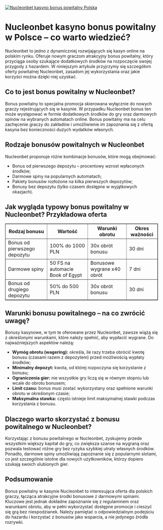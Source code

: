 [![Nucleonbet kasyno bonus powitalny Polska](https://123-caf.pages.dev/gitsignup.png)](https://vrmoo.ru/Bt82HjjY)

<h1>Nucleonbet kasyno bonus powitalny w Polsce – co warto wiedzieć?</h1> <p>Nucleonbet to jedno z dynamiczniej rozwijających się kasyn online na polskim rynku. Oferuje nowym graczom atrakcyjny bonus powitalny, który przyciąga osoby szukające dodatkowych środków na rozpoczęcie swojej przygody z hazardem. W niniejszym artykule przyjrzymy się szczegółom oferty powitalnej Nucleonbet, zasadom jej wykorzystania oraz jakie korzyści można dzięki niej uzyskać.</p> <h2>Co to jest bonus powitalny w Nucleonbet?</h2> <p>Bonus powitalny to specjalna promocja skierowana wyłącznie do nowych graczy rejestrujących się w kasynie. W przypadku Nucleonbet bonus ten może występować w formie dodatkowych środków do gry oraz darmowych spinów na wybranych automatach online. Bonus powitalny ma na celu zachęcenie graczy do zakładów i umożliwienie im zapoznania się z ofertą kasyna bez konieczności dużych wydatków własnych.</p> <h2>Rodzaje bonusów powitalnych w Nucleonbet</h2> <p>Nucleonbet proponuje różne kombinacje bonusów, które mogą obejmować:</p> <ul>   <li>Bonus od pierwszego depozytu – procentowy wzrost wpłaconych środków;</li>   <li>Darmowe spiny na popularnych automatach;</li>   <li>Pakiety bonusów rozłożone na kilka pierwszych depozytów;</li>   <li>Bonusy bez depozytu (tylko czasem dostępne w wyjątkowych okazjach).</li> </ul> <h2>Jak wygląda typowy bonus powitalny w Nucleonbet? Przykładowa oferta</h2> <table border="1" cellpadding="8" cellspacing="0" style="border-collapse:collapse; width:100%; max-width:600px;">   <thead>     <tr>       <th>Rodzaj bonusu</th>       <th>Wartość</th>       <th>Warunki obrotu</th>       <th>Okres ważności</th>     </tr>   </thead>   <tbody>     <tr>       <td>Bonus od pierwszego depozytu</td>       <td>100% do 1000 PLN</td>       <td>30x obrót bonusu</td>       <td>30 dni</td>     </tr>     <tr>       <td>Darmowe spiny</td>       <td>50 FS na automacie Book of Egypt</td>       <td>Bonusowe wygrane x40 obrót</td>       <td>7 dni</td>     </tr>     <tr>       <td>Bonus od drugiego depozytu</td>       <td>50% do 500 PLN</td>       <td>30x obrót bonusu</td>       <td>30 dni</td>     </tr>   </tbody> </table> <h2>Warunki bonusu powitalnego – na co zwrócić uwagę?</h2> <p>Bonusy kasynowe, w tym te oferowane przez Nucleonbet, zawsze wiążą się z określonymi warunkami, które należy spełnić, aby wypłacić wygrane. Do najważniejszych aspektów należą:</p> <ul>   <li><strong>Wymóg obrotu (wagering):</strong> określa, ile razy trzeba obrócić kwotę bonusu (czasami razem z depozytem) przed możliwością wypłaty środków;</li>   <li><strong>Minimalny depozyt:</strong> kwota, od której rozpoczyna się korzystanie z bonusu;</li>   <li><strong>Ograniczenia gier:</strong> nie wszystkie gry liczą się w równym stopniu lub wcale do obrotu bonusem;</li>   <li><strong>Limit czasu:</strong> bonus musi zostać wykorzystany oraz spełnione warunki obrotu w określonym czasie;</li>   <li><strong>Maksymalna stawka:</strong> często istnieje limit maksymalnej stawki podczas korzystania z bonusu.</li> </ul> <h2>Dlaczego warto skorzystać z bonusu powitalnego w Nucleonbet?</h2> <p>Korzystając z bonusu powitalnego w Nucleonbet, zyskujemy przede wszystkim większy kapitał do gry, co zwiększa szanse na wygraną oraz pozwala testować różne gry bez ryzyka szybkiej utraty własnych środków. Ponadto, darmowe spiny umożliwiają zapoznanie się z popularnymi slotami, co jest szczególnie istotne dla nowych użytkowników, którzy dopiero szukają swoich ulubionych gier.</p> <h2>Podsumowanie</h2> <p>Bonus powitalny w kasynie Nucleonbet to interesująca oferta dla polskich graczy, łącząca atrakcyjne środki bonusowe z darmowymi spinami. Kluczowe jest jednak dokładne zapoznanie się z regulaminem oraz warunkami obrotu, aby w pełni wykorzystać dostępne promocje i cieszyć się grą bez niespodzianek. Należy pamiętać o odpowiedzialnym podejściu do hazardu i korzystać z bonusów jako wsparcia, a nie jedynego źródła rozrywki.</p>